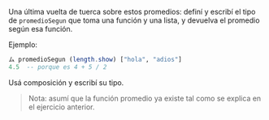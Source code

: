 Una última vuelta de tuerca sobre estos promedios: definí y escribí el tipo de `promedioSegun` que toma una función y una lista, y devuelva el promedio según esa función.

Ejemplo:

```haskell
ム promedioSegun (length.show) ["hola", "adios"]
4.5  -- porque es 4 + 5 / 2
```

Usá composición y escribí su tipo. 

> Nota: asumí que la función promedio ya existe tal como se explica en el ejercicio anterior.
